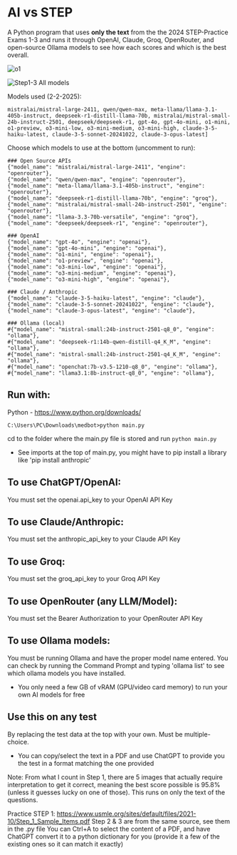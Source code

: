 # AI vs STEP
A Python program that uses ****only the text**** from the the 2024 STEP-Practice Exams 1-3 and runs it through OpenAI, Claude, Groq, OpenRouter, and open-source Ollama models to see how each scores and which is the best overall.

![o1](https://github.com/user-attachments/assets/96a8ab8a-0b60-4496-a6ab-5e4e3f3ffa18)

![Step1-3 All models](https://github.com/user-attachments/assets/b7e54165-d322-40c3-a1a2-248afb83df92)

Models used (2-2-2025):

    mistralai/mistral-large-2411, qwen/qwen-max, meta-llama/llama-3.1-405b-instruct, deepseek-r1-distill-llama-70b, mistralai/mistral-small-24b-instruct-2501, deepseek/deepseek-r1, gpt-4o, gpt-4o-mini, o1-mini, o1-preview, o3-mini-low, o3-mini-medium, o3-mini-high, claude-3-5-haiku-latest, claude-3-5-sonnet-20241022, claude-3-opus-latest]

Choose which models to use at the bottom (uncomment to run):

    ### Open Source APIs
    {"model_name": "mistralai/mistral-large-2411", "engine": "openrouter"},
    {"model_name": "qwen/qwen-max", "engine": "openrouter"},
    {"model_name": "meta-llama/llama-3.1-405b-instruct", "engine": "openrouter"},
    {"model_name": "deepseek-r1-distill-llama-70b", "engine": "groq"},
    {"model_name": "mistralai/mistral-small-24b-instruct-2501", "engine": "openrouter"},
    {"model_name": "llama-3.3-70b-versatile", "engine": "groq"},
    {"model_name": "deepseek/deepseek-r1", "engine": "openrouter"},

    ### OpenAI
    {"model_name": "gpt-4o", "engine": "openai"},
    {"model_name": "gpt-4o-mini", "engine": "openai"},
    {"model_name": "o1-mini", "engine": "openai"},
    {"model_name": "o1-preview", "engine": "openai"},
    {"model_name": "o3-mini-low", "engine": "openai"},
    {"model_name": "o3-mini-medium", "engine": "openai"},
    {"model_name": "o3-mini-high", "engine": "openai"},

    ### Claude / Anthropic
    {"model_name": "claude-3-5-haiku-latest", "engine": "claude"},
    {"model_name": "claude-3-5-sonnet-20241022", "engine": "claude"},
    {"model_name": "claude-3-opus-latest", "engine": "claude"},

    ### Ollama (local)
    #{"model_name": "mistral-small:24b-instruct-2501-q8_0", "engine": "ollama"},
    #{"model_name": "deepseek-r1:14b-qwen-distill-q4_K_M", "engine": "ollama"},
    #{"model_name": "mistral-small:24b-instruct-2501-q4_K_M", "engine": "ollama"},
    #{"model_name": "openchat:7b-v3.5-1210-q8_0", "engine": "ollama"},
    #{"model_name": "llama3.1:8b-instruct-q8_0", "engine": "ollama"},

## Run with:
Python - https://www.python.org/downloads/

    C:\Users\PC\Downloads\medbot>python main.py

cd to the folder where the main.py file is stored and run
 `python main.py` 
 - See imports at the top of main.py, you might have to pip install a library like 'pip install anthropic'

## **To use ChatGPT/OpenAI:**

 You must set the openai.api_key to your OpenAI API Key

## **To use Claude/Anthropic:**

 You must set the anthropic_api_key to your Claude API Key

## **To use Groq:**

 You must set the groq_api_key to your Groq API Key

## **To use OpenRouter (any LLM/Model):**

 You must set the Bearer Authorization to your OpenRouter API Key

## **To use Ollama models:**

 You must be running Ollama and have the proper model name entered. You can check by running the Command Prompt and typing 'ollama list' to see which ollama models you have installed. 
- You only need a few GB of vRAM (GPU/video card memory) to run your own AI models for free

## **Use this on any test**

 By replacing the test data at the top with your own. Must be multiple-choice.
- You can copy/select the text in a PDF and use ChatGPT to provide you the test in a format matching the one provided

Note: From what I count in Step 1, there are 5 images that actually require interpretation to get it correct, meaning the best score possible is 95.8% (unless it guesses lucky on one of those). This runs on only the text of the questions.

Practice STEP 1: https://www.usmle.org/sites/default/files/2021-10/Step_1_Sample_Items.pdf
Step 2 & 3 are from the same source, see them in the .py file
You can Ctrl+A to select the content of a PDF, and have ChatGPT convert it to a python dictionary for you (provide it a few of the existing ones so it can match it exactly)
